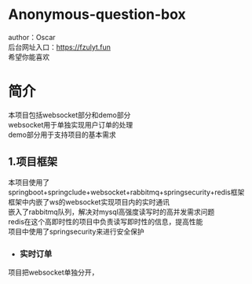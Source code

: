 # Anonymous-question-box 
author：Oscar  
后台网址入口：https://fzulyt.fun  
希望你能喜欢  
# 简介 
本项目包括websocket部分和demo部分  
websocket用于单独实现用户订单的处理  
demo部分用于支持项目的基本需求  
## 1.项目框架 
本项目使用了springboot+springclude+websocket+rabbitmq+springsecurity+redis框架  
框架中内嵌了ws的websocket实现项目内的实时通讯  
嵌入了rabbitmq队列，解决对mysql高强度读写时的高并发需求问题  
redis在这个高即时性的项目中负责读写即时性的信息，提高性能  
项目中使用了springsecurity来进行安全保护  
 * ### 实时订单
 项目把websocket单独分开，
 

